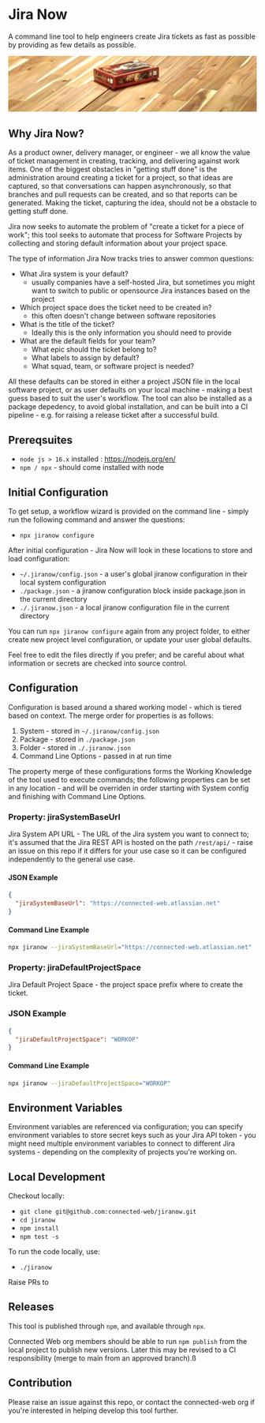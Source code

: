 # Jira Now

A command line tool to help engineers create Jira tickets as fast as possible by providing as few details as possible.

![Photo of a boardgame on a wooden table](./images/jiranow-background.jpg)

## Why Jira Now?

As a product owner, delivery manager, or engineer - we all know the value of ticket management in creating, tracking, and delivering against work items. One of the biggest obstacles in "getting stuff done" is the administration around creating a ticket for a project, so that ideas are captured, so that conversations can happen asynchronously, so that branches and pull requests can be created, and so that reports can be generated. Making the ticket, capturing the idea, should not be a obstacle to getting stuff done.

Jira now seeks to automate the problem of "create a ticket for a piece of work"; this tool seeks to automate that process for Software Projects by collecting and storing default information about your project space.

The type of information Jira Now tracks tries to answer common questions:
- What Jira system is your default?
  - usually companies have a self-hosted Jira, but sometimes you might want to switch to public or opensource Jira instances based on the project
- Which project space does the ticket need to be created in?
  - this often doesn't change between software repositories
- What is the title of the ticket?
  - Ideally this is the only information you should need to provide
- What are the default fields for your team?
  - What epic should the ticket belong to?
  - What labels to assign by default?
  - What squad, team, or software project is needed?

All these defaults can be stored in either a project JSON file in the local software project, or as user defaults on your local machine - making a best guess based to suit the user's workflow. The tool can also be installed as a package depedency, to avoid global installation, and can be built into a CI pipeline - e.g. for raising a release ticket after a successful build.

## Prereqsuites

- `node js > 16.x` installed : https://nodejs.org/en/
- `npm / npx` - should come installed with node

## Initial Configuration

To get setup, a workflow wizard is provided on the command line - simply run the following command and answer the questions:

- `npx jiranow configure`

After initial configuration - Jira Now will look in these locations to store and load configuration:

- `~/.jiranow/config.json` - a user's global jiranow configuration in their local system configuration
- `./package.json` - a jiranow configuration block inside package.json in the current directory
- `./.jiranow.json` - a local jiranow configuration file in the current directory

You can run `npx jiranow configure` again from any project folder, to either create new project level configuration, or update your user global defaults.

Feel free to edit the files directly if you prefer; and be careful about what information or secrets are checked into source control.

## Configuration

Configuration is based around a shared working model - which is tiered based on context. The merge order for properties is as follows:

1. System - stored in `~/.jiranow/config.json` 
2. Package - stored in `./package.json`
3. Folder - stored in `./.jiranow.json`
4. Command Line Options - passed in at run time

The property merge of these configurations forms the Working Knowledge of the tool used to execute commands; the following properties can be set in any location - and will be overriden in order starting with System config and finishing with Command Line Options.

### Property: jiraSystemBaseUrl

Jira System API URL - The URL of the Jira system you want to connect to; it's assumed that the Jira REST API is hosted on the path `/rest/api/` - raise an issue on this repo if it differs for your use case so it can be configured independently to the general use case.

#### JSON Example

```json
{
  "jiraSystemBaseUrl": "https://connected-web.atlassian.net"
}
```

#### Command Line Example

```sh
npx jiranow --jiraSystemBaseUrl="https://connected-web.atlassian.net"
```

### Property: jiraDefaultProjectSpace

Jira Default Project Space - the project space prefix where to create the ticket.

### JSON Example

```json
{
  "jiraDefaultProjectSpace": "WORKOP"
}
```

#### Command Line Example

```sh
npx jiranow --jiraDefaultProjectSpace="WORKOP"
```

## Environment Variables

Environment variables are referenced via configuration; you can specify environment variables to store secret keys such as your Jira API token - you might need multiple environment variables to connect to different Jira systems - depending on the complexity of projects you're working on.

## Local Development

Checkout locally:

- `git clone git@github.com:connected-web/jiranow.git`
- `cd jiranow`
- `npm install`
- `npm test -s`

To run the code locally, use:

- `./jiranow`

Raise PRs to 

## Releases

This tool is published through `npm`, and available through `npx`.

Connected Web org members should be able to run `npm publish` from the local project to publish new versions. Later this may be revised to a CI responsibility (merge to main from an approved branch).ß

## Contribution

Please raise an issue against this repo, or contact the connected-web org if you're interested in helping develop this tool further.

